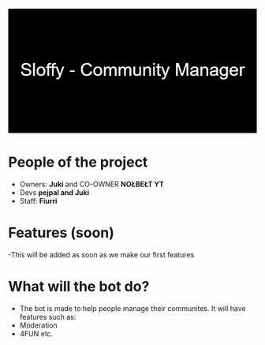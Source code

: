 <img src ="./banner.png"></img>
# People of the project
- Owners: **Juki** and CO-OWNER **NOŁBEŁT YT**
- Devs **pejpal and Juki**
- Staff: **Fiurri**

# Features **(soon)**
-This will be added as soon as we make our first features

# What will the bot do?
- The bot is made to help people manage their communites. It will have features such as: 
- Moderation
- 4FUN etc.
